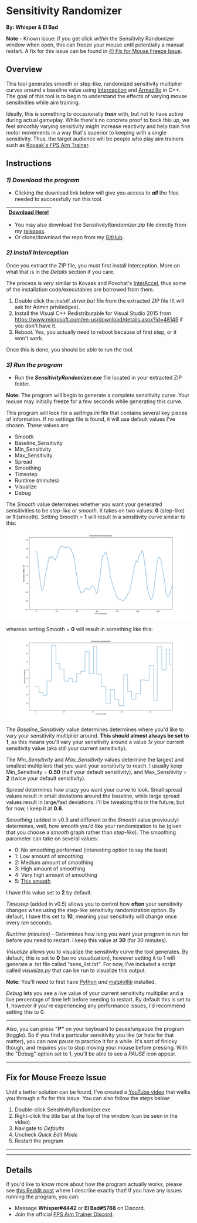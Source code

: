 # Sensitivity Randomizer

**By: Whisper & El Bad**

**Note** - Known issue: If you get click *within* the Sensitivity Randomizer window when open, this can freeze your mouse until potentially a manual restart. A fix for this issue can be found in [4) Fix for Mouse Freeze Issue](#fix-for-mouse-freeze-issue).

## Overview

This tool generates smooth or step-like, randomized sensitivity multiplier curves around a baseline value using [Interception](http://www.oblita.com/interception.html) and [Armadillo](http://arma.sourceforge.net/) in C++. The goal of this tool is to begin to understand the effects of varying mouse sensitivities while aim training.

Ideally, this is something to occasionally **_train_** with, but not to have active during actual gameplay. While there's no concrete proof to back this up, we feel smoothly varying sensitivity might increase reactivity and help train fine motor movements in a way that's superior to keeping with a single sensitivity. Thus, the target audience will be people who play aim trainers such as [Kovaak's FPS Aim Trainer](https://store.steampowered.com/app/824270/KovaaKs_FPS_Aim_Trainer/).

## Instructions

### *1) Download the program*

* Clicking the download link below will give you access to **_all_** the files needed to successfully run this tool.

| [Download Here!](https://github.com/Whisperrr/SensitivityChanger/releases/download/v0.5/SensitivityRandomizer-v0.5.zip)|     
| ------------- |

* You may also download the *SensitivityRandomizer.zip* file directly from my [releases](https://github.com/Whisperrr/SensitivityRandomizer/releases).  
* Or clone/download the repo from my [GitHub](https://github.com/Whisperrr/SensitivityRandomizer).

### *2) Install Interception*

Once you extract the ZIP file, you must first install Interception. More on what that is in the _Details_ section if you care.

The process is _very_ similar to Kovaak and Povohat's [InterAccel](http://mouseaccel.blogspot.com/2015/12/new-method-for-mouse-acceleration.html), thus some of the installation code/executables are borrowed from them.

1) Double click the *install_driver.bat* file from the extracted ZIP file (It will ask for Admin priviledges).
2) Install the Visual C++ Redistributable for Visual Studio 2015 from https://www.microsoft.com/en-us/download/details.aspx?id=48145 if you don't have it.
3) Reboot. Yes, you actually need to reboot because of first step, or it won't work.

Once this is done, you should be able to run the tool.

### *3) Run the program*

* Run the **_SensitivityRandomizer.exe_** file located in your extracted ZIP folder.

**Note:** The program will begin to generate a complete sensitivity curve. Your mouse may initially freeze for a few seconds while generating this curve.

This program will look for a _settings.ini_ file that contains several key pieces of information. If no settings file is found, it will use default values I've chosen. These values are:

* Smooth
* Baseline_Sensitivity
* Min_Sensitivity
* Max_Sensitivity
* Spread
* Smoothing
* Timestep
* Runtime (minutes)
* Visualize
* Debug

The *Smooth* value determines whether you want your generated sensitivities to be *step-like* or *smooth*. It takes on two values: **0** (step-like) or **1** (smooth). Setting Smooth = **1** will result in a sensitivity curve similar to this:
![](./Source/SmoothGraph.png)

whereas setting Smooth = **0** will result in something like this:
![](./Source/StepGraph.png)

The *Baseline_Sensitivity* value determines determines where you'd like to vary your sensitivity multiplier around. **This should almost always be set to 1**, as this means you'll vary your sensitivity around a value *1x* your current sensitivity value (aka still your current sensitivity).

The *Min_Sensitivity* and *Max_Sensitivity* values determine the largest and smallest multipliers that you want your sensitivity to reach. I usually keep Min_Sensitivity = **0.50** (half your default sensitivity), and Max_Sensitivity = **2** (twice your default sensitivity).

_Spread_ determines how crazy you want your curve to look. Small spread values result in small deviations around the baseline, while large spread values result in large/fast deviations. I'll be tweaking this in the future, but for now, I keep it at **0.6**.

_Smoothing_ (added in v0.3 and different to the *Smooth* value previously) determines, well, how smooth you'd like your randomization to be (given that you choose a *smooth* graph rather than *step-like*). The smoothing parameter can take on several values:

* 0: No smoothing performed (interesting option to say the least)
* 1: Low amount of smoothing
* 2: Medium amount of smoothing
* 3: High amount of smoothing
* 4: Very high amount of smoothing
* 5: [This smooth](https://www.youtube.com/watch?v=ZMByI4s-D-Y)

I have this value set to **2** by default.

*Timestep* (added in v0.5) allows you to control how **often** your sensitivity changes when using the step-like sensitivity randomization option. By default, I have this set to **10**, meaning your sensitivity will change once every *ten* seconds.

*Runtime (minutes)* - Determines how long you want your program to run for before you need to restart. I keep this value at **30** (for 30 minutes).

*Visualize* allows you to visualize the sensitivity curve the tool generates. By default, this is set to **0** (so no visualization), however setting it to 1 will generate a .txt file called "sens_list.txt". For now, I've included a script called _visualize.py_ that can be run to visualize this output.

**Note:** You'll need to first have [Python](https://realpython.com/installing-python/) _and_ [matplotlib](https://matplotlib.org/3.1.1/users/installing.html) installed.

*Debug* lets you see a live value of your current sensitivity multiplier and a live percentage of time left before needing to restart. By default this is set to **1**, however if you're experiencing any performance issues, I'd recommend setting this to 0.

***

Also, you can press __"P"__ on your keyboard to pause/unpause the program (toggle). So if you find a particular sensitivity you like (or hate for that matter), you can now pause to practice it for a while. It's sort of finicky though, and requires you to stop moving your mouse before pressing. With the "Debug" option set to 1, you'll be able to see a _PAUSE_ icon appear.

***

## Fix for Mouse Freeze Issue

Until a better solution can be found, I've created a [YouTube video](https://youtu.be/0Gg1Gep0CK8) that walks you through a fix for this issue. You can also follow the steps below:

1. Double-click SensitivityRandomizer.exe
2. Right-click the title bar at the top of the window (can be seen in the video)
3. Navigate to *Defaults*
4. Uncheck  *Quick Edit Mode*
5. Restart the program

***
***

## Details

If you'd like to know more about how the program actually works, please see [this Reddit post](https://www.reddit.com/r/FPSAimTrainer/comments/cve6oi/tool_for_smoothly_randomizing_sensitivity/) where I describe exactly that! If you have any issues running the program, you can:
* Message **Whisper#4442** or **El Bad#5788** on Discord.
* Join the official [FPS Aim Trainer Discord](https://discordapp.com/invite/Z8hGxnM).
